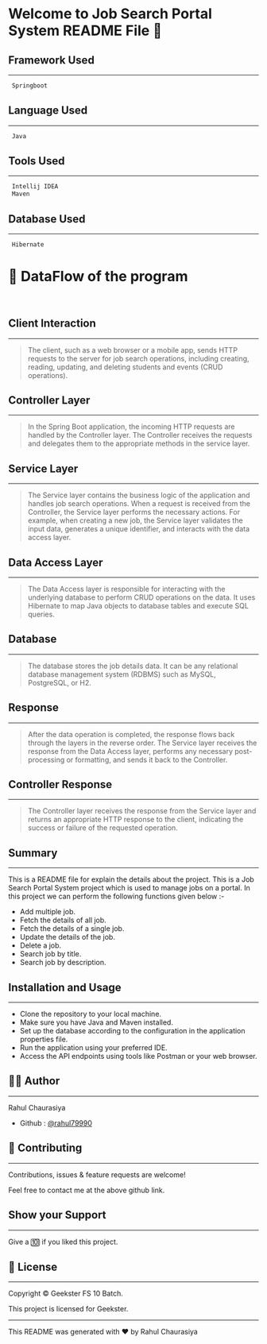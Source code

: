 # Welcome to Job Search Portal System README File :wave:


## Framework Used
___
```bash
 Springboot
```

## Language Used
___
```bash
 Java
```

## Tools Used
___
```bash
 Intellij IDEA
 Maven
```
## Database Used
___
```bash
 Hibernate
```

# :office: DataFlow of the program 
<br>

## Client Interaction
___
> The client, such as a web browser or a mobile app, sends HTTP requests to the server for job search operations, including creating, reading, updating, and deleting students and events (CRUD operations).

## Controller Layer
___
> In the Spring Boot application, the incoming HTTP requests are handled by the Controller layer. The Controller receives the requests and delegates them to the appropriate methods in the service layer.

## Service Layer
___
> The Service layer contains the business logic of the application and handles job search operations. When a request is received from the Controller, the Service layer performs the necessary actions. For example, when creating a new job, the Service layer validates the input data, generates a unique identifier, and interacts with the data access layer.

## Data Access Layer
___
> The Data Access layer is responsible for interacting with the underlying database to perform CRUD operations on the data. It uses Hibernate to map Java objects to database tables and execute SQL queries.

## Database
___
> The database stores the job details data. It can be any relational database management system (RDBMS) such as MySQL, PostgreSQL, or H2.

## Response
___
> After the data operation is completed, the response flows back through the layers in the reverse order. The Service layer receives the response from the Data Access layer, performs any necessary post-processing or formatting, and sends it back to the Controller.

## Controller Response
___
> The Controller layer receives the response from the Service layer and returns an appropriate HTTP response to the client, indicating the success or failure of the requested operation.


## Summary
___
This is a README file for explain the details about the project. This is a Job Search Portal System project which is used to manage jobs on a portal. In this project we can perform the following functions given below :-

* Add multiple job.
* Fetch the details of all job.
* Fetch the details of a single job.
* Update the details of the job.
* Delete a job.
* Search job by title.
* Search job by description. 

## Installation and Usage
___
* Clone the repository to your local machine.
* Make sure you have Java and Maven installed.
* Set up the database according to the configuration in the application properties file.
* Run the application using your preferred IDE.
* Access the API endpoints using tools like Postman or your web browser.

## :frowning_man: Author
___
Rahul Chaurasiya
* Github : [@rahul79990](https://github.com/rahul79990/Assignments)


## :handshake: Contributing
___
Contributions, issues & feature requests are  welcome!

Feel free to contact me at the above github link.

## Show your Support
___
Give a :keycap_ten: if you liked this project.

## :memo: License
___
Copyright :copyright: Geekster FS 10 Batch.

This project is licensed for Geekster.

___
This README was generated with :heart: by Rahul Chaurasiya